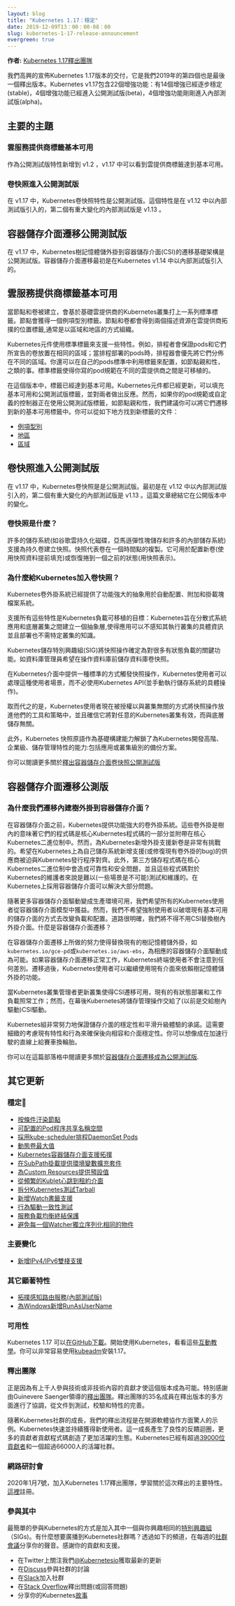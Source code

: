 ```yaml
---
layout: blog
title: "Kubernetes 1.17：穩定"
date: 2019-12-09T13：00：00-08：00
slug: kubernetes-1-17-release-announcement
evergreen: true
---
```


<!-- ---
layout: blog
title: "Kubernetes 1.17: Stability"
date: 2019-12-09T13:00:00-08:00
slug: kubernetes-1-17-release-announcement
evergreen: true
--- -->
**作者:** [Kubernetes 1.17釋出團隊](https://github.com/kubernetes/sig-release/blob/master/releases/release-1.17/release_team.md)

<!--
**Authors:** [Kubernetes 1.17 Release Team](https://github.com/kubernetes/sig-release/blob/master/releases/release-1.17/release_team.md)
-->
我們高興的宣佈Kubernetes 1.17版本的交付，它是我們2019年的第四個也是最後一個釋出版本。Kubernetes v1.17包含22個增強功能：有14個增強已經逐步穩定(stable)，4個增強功能已經進入公開測試版(beta)，4個增強功能剛剛進入內部測試版(alpha)。
<!--
We’re pleased to announce the delivery of Kubernetes 1.17, our fourth and final release of 2019! Kubernetes v1.17 consists of 22 enhancements: 14 enhancements have graduated to stable, 4 enhancements are moving to beta, and 4 enhancements are entering alpha.
-->
## 主要的主題
<!--
## Major Themes
-->
### 雲服務提供商標籤基本可用
<!--
### Cloud Provider Labels reach General Availability
-->
作為公開測試版特性新增到 v1.2 ，v1.17 中可以看到雲提供商標籤達到基本可用。
<!--
Added as a beta feature way back in v1.2, v1.17 sees the general availability of cloud provider labels.
-->
### 卷快照進入公開測試版
<!--
### Volume Snapshot Moves to Beta
-->
在 v1.17 中，Kubernetes卷快照特性是公開測試版。這個特性是在 v1.12 中以內部測試版引入的，第二個有重大變化的內部測試版是 v1.13 。
<!--
The Kubernetes Volume Snapshot feature is now beta in Kubernetes v1.17. It was introduced as alpha in Kubernetes v1.12, with a second alpha with breaking changes in Kubernetes v1.13.
-->
## 容器儲存介面遷移公開測試版
<!--
### CSI Migration Beta
 -->
在 v1.17 中，Kubernetes樹記憶體儲外掛到容器儲存介面(CSI)的遷移基礎架構是公開測試版。容器儲存介面遷移最初是在Kubernetes v1.14 中以內部測試版引入的。
<!--
The Kubernetes in-tree storage plugin to Container Storage Interface (CSI) migration infrastructure is now beta in Kubernetes v1.17. CSI migration was introduced as alpha in Kubernetes v1.14.
-->
## 雲服務提供商標籤基本可用
<!--
## Cloud Provider Labels reach General Availability
-->
當節點和卷被建立，會基於基礎雲提供商的Kubernetes叢集打上一系列標準標籤。節點會獲得一個例項型別標籤。節點和卷都會得到兩個描述資源在雲提供商拓撲的位置標籤,通常是以區域和地區的方式組織。
<!--
When nodes and volumes are created, a set of standard labels are applied based on the underlying cloud provider of the Kubernetes cluster. Nodes get a label for the instance type. Both nodes and volumes get two labels describing the location of the resource in the cloud provider topology, usually organized in zones and regions.
-->

Kubernetes元件使用標準標籤來支援一些特性。例如，排程者會保證pods和它們所宣告的卷放置在相同的區域；當排程部署的pods時，排程器會優先將它們分佈在不同的區域。你還可以在自己的pods標準中利用標籤來配置，如節點親和性，之類的事。標準標籤使得你寫的pod規範在不同的雲提供商之間是可移植的。
<!--
Standard labels are used by Kubernetes components to support some features. For example, the scheduler would ensure that pods are placed on the same zone as the volumes they claim; and when scheduling pods belonging to a deployment, the scheduler would prioritize spreading them across zones. You can also use the labels in your pod specs to configure things as such node affinity. Standard labels allow you to write pod specs that are portable among different cloud providers.
-->

在這個版本中，標籤已經達到基本可用。Kubernetes元件都已經更新，可以填充基本可用和公開測試版標籤，並對兩者做出反應。然而，如果你的pod規範或自定義的控制器正在使用公開測試版標籤，如節點親和性，我們建議你可以將它們遷移到新的基本可用標籤中。你可以從如下地方找到新標籤的文件：
<!--
The labels are reaching general availability in this release. Kubernetes components have been updated to populate the GA and beta labels and to react to both. However, if you are using the beta labels in your pod specs for features such as node affinity, or in your custom controllers, we recommend that you start migrating them to the new GA labels. You can find the documentation for the new labels here:
-->

- [例項型別](/zh-cn/docs/reference/labels-annotations-taints/#nodekubernetesioinstance-type)
- [地區](/zh-cn/docs/reference/labels-annotations-taints/#topologykubernetesioregion)
- [區域](/zh-cn/docs/reference/labels-annotations-taints/#topologykubernetesiozone)

<!--
- [node.kubernetes.io/instance-type](/docs/reference/labels-annotations-taints/#nodekubernetesioinstance-type)
- [topology.kubernetes.io/region](/docs/reference/labels-annotations-taints/#topologykubernetesioregion)
- [topology.kubernetes.io/zone](/docs/reference/labels-annotations-taints/#topologykubernetesiozone)
-->
## 卷快照進入公開測試版
<!--
## Volume Snapshot Moves to Beta
-->
在 v1.17 中，Kubernetes卷快照是是公開測試版。最初是在 v1.12 中以內部測試版引入的，第二個有重大變化的內部測試版是 v1.13 。這篇文章總結它在公開版本中的變化。
<!--
The Kubernetes Volume Snapshot feature is now beta in Kubernetes v1.17. It was introduced as alpha in Kubernetes v1.12, with a second alpha with breaking changes in Kubernetes v1.13.  This post summarizes the changes in the beta release.
-->
### 卷快照是什麼？
<!--
### What is a Volume Snapshot?
-->
許多的儲存系統(如谷歌雲持久化磁碟，亞馬遜彈性塊儲存和許多的內部儲存系統)支援為持久卷建立快照。快照代表卷在一個時間點的複製。它可用於配置新卷(使用快照資料提前填充)或恢復捲到一個之前的狀態(用快照表示)。
<!--
Many storage systems (like Google Cloud Persistent Disks, Amazon Elastic Block Storage, and many on-premise storage systems) provide the ability to create a “snapshot” of a persistent volume. A snapshot represents a point-in-time copy of a volume. A snapshot can be used either to provision a new volume (pre-populated with the snapshot data) or to restore an existing volume to a previous state (represented by the snapshot).
-->
### 為什麼給Kubernetes加入卷快照？
<!--
### Why add Volume Snapshots to Kubernetes?
-->
Kubernetes卷外掛系統已經提供了功能強大的抽象用於自動配置、附加和掛載塊檔案系統。
<!--
The Kubernetes volume plugin system already provides a powerful abstraction that automates the provisioning, attaching, and mounting of block and file storage.
-->

支援所有這些特性是Kubernetes負載可移植的目標：Kubernetes旨在分散式系統應用和底層叢集之間建立一個抽象層,使得應用可以不感知其執行叢集的具體資訊並且部署也不需特定叢集的知識。
<!--
Underpinning all these features is the Kubernetes goal of workload portability: Kubernetes aims to create an abstraction layer between distributed systems applications and underlying clusters so that applications can be agnostic to the specifics of the cluster they run on and application deployment requires no “cluster specific” knowledge.
-->

Kubernetes儲存特別興趣組(SIG)將快照操作確定為對很多有狀態負載的關鍵功能。如資料庫管理員希望在操作資料庫前儲存資料庫卷快照。
<!--
The Kubernetes Storage SIG identified snapshot operations as critical functionality for many stateful workloads. For example, a database administrator may want to snapshot a database volume before starting a database operation.
-->

在Kubernetes介面中提供一種標準的方式觸發快照操作，Kubernetes使用者可以處理這種使用者場景，而不必使用Kubernetes API(並手動執行儲存系統的具體操作)。
<!--
By providing a standard way to trigger snapshot operations in the Kubernetes API, Kubernetes users can now handle use cases like this without having to go around the Kubernetes API (and manually executing storage system specific operations).
-->

取而代之的是，Kubernetes使用者現在被授權以與叢集無關的方式將快照操作放進他們的工具和策略中，並且確信它將對任意的Kubernetes叢集有效，而與底層儲存無關。
<!--
Instead, Kubernetes users are now empowered to incorporate snapshot operations in a cluster agnostic way into their tooling and policy with the comfort of knowing that it will work against arbitrary Kubernetes clusters regardless of the underlying storage.
-->

此外，Kubernetes 快照原語作為基礎構建能力解鎖了為Kubernetes開發高階、企業級、儲存管理特性的能力:包括應用或叢集級別的備份方案。
<!--
Additionally these Kubernetes snapshot primitives act as basic building blocks that unlock the ability to develop advanced, enterprise grade, storage administration features for Kubernetes: including application or cluster level backup solutions.
-->

你可以閱讀更多關於[釋出容器儲存介面卷快照公開測試版](https://kubernetes.io/blog/2019/12/09/kubernetes-1-17-feature-cis-volume-snapshot-beta/)
<!--
You can read more in the blog entry about [releasing CSI volume snapshots to beta](https://kubernetes.io/blog/2019/12/09/kubernetes-1-17-feature-cis-volume-snapshot-beta/).
-->
## 容器儲存介面遷移公測版
<!--
## CSI Migration Beta
-->
### 為什麼我們遷移內建樹外掛到容器儲存介面？
<!--
### Why are we migrating in-tree plugins to CSI?
-->
在容器儲存介面之前，Kubernetes提供功能強大的卷外掛系統。這些卷外掛是樹內的意味著它們的程式碼是核心Kubernetes程式碼的一部分並附帶在核心Kubernetes二進位制中。然而，為Kubernetes新增外掛支援新卷是非常有挑戰的。希望在Kubernetes上為自己儲存系統新增支援(或修復現有卷外掛的bug)的供應商被迫與Kubernetes發行程序對齊。此外，第三方儲存程式碼在核心Kubernetes二進位制中會造成可靠性和安全問題，並且這些程式碼對於Kubernetes的維護者來說是難以(一些場景是不可能)測試和維護的。在Kubernetes上採用容器儲存介面可以解決大部分問題。
<!--
Prior to CSI, Kubernetes provided a powerful volume plugin system. These volume plugins were “in-tree” meaning their code was part of the core Kubernetes code and shipped with the core Kubernetes binaries. However, adding support for new volume plugins to Kubernetes was challenging. Vendors that wanted to add support for their storage system to Kubernetes (or even fix a bug in an existing volume plugin) were forced to align with the Kubernetes release process. In addition, third-party storage code caused reliability and security issues in core Kubernetes binaries and the code was often difficult (and in some cases impossible) for Kubernetes maintainers to test and maintain. Using the Container Storage Interface in Kubernetes resolves these major issues.
 -->

隨著更多容器儲存介面驅動變成生產環境可用，我們希望所有的Kubernetes使用者從容器儲存介面模型中獲益。然而，我們不希望強制使用者以破壞現有基本可用的儲存介面的方式去改變負載和配置。道路很明確，我們將不得不用CSI替換樹內外掛介面。什麼是容器儲存介面遷移？
<!--
As more CSI Drivers were created and became production ready, we wanted all Kubernetes users to reap the benefits of the CSI model. However, we did not want to force users into making workload/configuration changes by breaking the existing generally available storage APIs. The way forward was clear - we would have to replace the backend of the “in-tree plugin” APIs with CSI.
What is CSI migration?
-->

在容器儲存介面遷移上所做的努力使得替換現有的樹記憶體儲外掛，如`kubernetes.io/gce-pd`或`kubernetes.io/aws-ebs`，為相應的容器儲存介面驅動成為可能。如果容器儲存介面遷移正常工作，Kubernetes終端使用者不會注意到任何差別。遷移過後，Kubernetes使用者可以繼續使用現有介面來依賴樹記憶體儲外掛的功能。
<!--
The CSI migration effort enables the replacement of existing in-tree storage plugins such as `kubernetes.io/gce-pd` or `kubernetes.io/aws-ebs` with a corresponding CSI driver. If CSI Migration is working properly, Kubernetes end users shouldn’t notice a difference. After migration, Kubernetes users may continue to rely on all the functionality of in-tree storage plugins using the existing interface.
 -->

當Kubernetes叢集管理者更新叢集使得CSI遷移可用，現有的有狀態部署和工作負載照常工作；然而，在幕後Kubernetes將儲存管理操作交給了(以前是交給樹內驅動)CSI驅動。
<!--
When a Kubernetes cluster administrator updates a cluster to enable CSI migration, existing stateful deployments and workloads continue to function as they always have; however, behind the scenes Kubernetes hands control of all storage management operations (previously targeting in-tree drivers) to CSI drivers.
-->

Kubernetes組非常努力地保證儲存介面的穩定性和平滑升級體驗的承諾。這需要細緻的考慮現有特性和行為來確保後向相容和介面穩定性。你可以想像成在加速行駛的直線上給賽車換輪胎。
<!--
The Kubernetes team has worked hard to ensure the stability of storage APIs and for the promise of a smooth upgrade experience. This involves meticulous accounting of all existing features and behaviors to ensure backwards compatibility and API stability. You can think of it like changing the wheels on a racecar while it’s speeding down the straightaway.
-->

你可以在這篇部落格中閱讀更多關於[容器儲存介面遷移成為公開測試版](https://kubernetes.io/blog/2019/12/09/kubernetes-1-17-feature-csi-migration-beta/).
<!--
You can read more in the blog entry about [CSI migration going to beta](https://kubernetes.io/blog/2019/12/09/kubernetes-1-17-feature-csi-migration-beta/).
-->
## 其它更新
<!--
## Other Updates
 -->
### 穩定💯
<!--
### Graduated to Stable 💯
-->
- [按條件汙染節點](https://github.com/kubernetes/enhancements/issues/382)
- [可配置的Pod程序共享名稱空間](https://github.com/kubernetes/enhancements/issues/495)
- [採用kube-scheduler排程DaemonSet Pods](https://github.com/kubernetes/enhancements/issues/548)
- [動態卷最大值](https://github.com/kubernetes/enhancements/issues/554)
- [Kubernetes容器儲存介面支援拓撲](https://github.com/kubernetes/enhancements/issues/557)
- [在SubPath掛載提供環境變數擴充套件](https://github.com/kubernetes/enhancements/issues/559)
- [為Custom Resources提供預設值](https://github.com/kubernetes/enhancements/issues/575)
- [從頻繁的Kublet心跳到租約介面](https://github.com/kubernetes/enhancements/issues/589)
- [拆分Kubernetes測試Tarball](https://github.com/kubernetes/enhancements/issues/714)
- [新增Watch書籤支援](https://github.com/kubernetes/enhancements/issues/956)
- [行為驅動一致性測試](https://github.com/kubernetes/enhancements/issues/960)
- [服務負載均衡終結保護](https://github.com/kubernetes/enhancements/issues/980)
- [避免每一個Watcher獨立序列化相同的物件](https://github.com/kubernetes/enhancements/issues/1152)

<!--
- [Taint Node by Condition](https://github.com/kubernetes/enhancements/issues/382)
- [Configurable Pod Process Namespace Sharing](https://github.com/kubernetes/enhancements/issues/495)
- [Schedule DaemonSet Pods by kube-scheduler](https://github.com/kubernetes/enhancements/issues/548)
- [Dynamic Maximum Volume Count](https://github.com/kubernetes/enhancements/issues/554)
- [Kubernetes CSI Topology Support](https://github.com/kubernetes/enhancements/issues/557)
- [Provide Environment Variables Expansion in SubPath Mount](https://github.com/kubernetes/enhancements/issues/559)
- [Defaulting of Custom Resources](https://github.com/kubernetes/enhancements/issues/575)
- [Move Frequent Kubelet Heartbeats To Lease Api](https://github.com/kubernetes/enhancements/issues/589)
- [Break Apart The Kubernetes Test Tarball](https://github.com/kubernetes/enhancements/issues/714)
- [Add Watch Bookmarks Support](https://github.com/kubernetes/enhancements/issues/956)
- [Behavior-Driven Conformance Testing](https://github.com/kubernetes/enhancements/issues/960)
- [Finalizer Protection For Service Loadbalancers](https://github.com/kubernetes/enhancements/issues/980)
- [Avoid Serializing The Same Object Independently For Every Watcher](https://github.com/kubernetes/enhancements/issues/1152)
-->
### 主要變化
<!--
### Major Changes
-->
- [新增IPv4/IPv6雙棧支援](https://github.com/kubernetes/enhancements/issues/563)

<!--
- [Add IPv4/IPv6 Dual Stack Support](https://github.com/kubernetes/enhancements/issues/563)
-->
### 其它顯著特性
<!--
### Other Notable Features
-->
- [拓撲感知路由服務(內部測試版)](https://github.com/kubernetes/enhancements/issues/536)
- [為Windows新增RunAsUserName](https://github.com/kubernetes/enhancements/issues/1043)

<!--
- [Topology Aware Routing of Services (Alpha)](https://github.com/kubernetes/enhancements/issues/536)
- [RunAsUserName for Windows](https://github.com/kubernetes/enhancements/issues/1043)
-->
### 可用性
<!--
### Availability
-->
Kubernetes 1.17 可以[在GitHub下載](https://github.com/kubernetes/kubernetes/releases/tag/v1.17.0)。開始使用Kubernetes，看看這些[互動教學](https://kubernetes.io/docs/tutorials/)。你可以非常容易使用[kubeadm](https://kubernetes.io/docs/setup/independent/create-cluster-kubeadm/)安裝1.17。
<!--
Kubernetes 1.17 is available for [download on GitHub](https://github.com/kubernetes/kubernetes/releases/tag/v1.17.0). To get started with Kubernetes, check out these [interactive tutorials](https://kubernetes.io/docs/tutorials/). You can also easily install 1.17 using [kubeadm](https://kubernetes.io/docs/setup/independent/create-cluster-kubeadm/).
 -->
### 釋出團隊
<!--
### Release Team
-->
正是因為有上千人參與技術或非技術內容的貢獻才使這個版本成為可能。特別感謝由Guinevere Saenger領導的[釋出團隊](https://github.com/kubernetes/sig-release/blob/master/releases/release-1.17/release_team.md)。釋出團隊的35名成員在釋出版本的多方面進行了協調，從文件到測試，校驗和特性的完善。
<!--
This release is made possible through the efforts of hundreds of individuals who contributed both technical and non-technical content. Special thanks to the [release team](https://github.com/kubernetes/sig-release/blob/master/releases/release-1.17/release_team.md) led by Guinevere Saenger. The 35 individuals on the release team coordinated many aspects of the release, from documentation to testing, validation, and feature completeness.
-->
隨著Kubernetes社群的成長，我們的釋出流程是在開源軟體協作方面驚人的示例。Kubernetes快速並持續獲得新使用者。這一成長產生了良性的反饋迴圈，更多的貢獻者貢獻程式碼創造了更加活躍的生態。Kubernetes已經有超過[39000位貢獻者](https://k8s.devstats.cncf.io/d/24/overall-project-statistics?orgId=1)和一個超過66000人的活躍社群。
<!--
As the Kubernetes community has grown, our release process represents an amazing demonstration of collaboration in open source software development. Kubernetes continues to gain new users at a rapid pace. This growth creates a positive feedback cycle where more contributors commit code creating a more vibrant ecosystem. Kubernetes has had over [39,000 individual contributors](https://k8s.devstats.cncf.io/d/24/overall-project-statistics?orgId=1) to date and an active community of more than 66,000 people.
-->
### 網路研討會
<!--
### Webinar
-->
2020年1月7號，加入Kubernetes 1.17釋出團隊，學習關於這次釋出的主要特性。[這裡](https://zoom.us/webinar/register/9315759188139/WN_kPOZA_6RTjeGdXTG7YFO3A)註冊。
<!--
Join members of the Kubernetes 1.17 release team on Jan 7th, 2020 to learn about the major features in this release. Register [here](https://zoom.us/webinar/register/9315759188139/WN_kPOZA_6RTjeGdXTG7YFO3A).
-->
### 參與其中
<!--
### Get Involved
-->
最簡單的參與Kubernetes的方式是加入其中一個與你興趣相同的[特別興趣組](https://github.com/kubernetes/community/blob/master/sig-list.md)（SIGs)。有什麼想要廣播到Kubernetes社群嗎？透過如下的頻道，在每週的[社群會議](https://github.com/kubernetes/community/tree/master/communication)分享你的聲音。感謝你的貢獻和支援。
<!--
The simplest way to get involved with Kubernetes is by joining one of the many [Special Interest Groups](https://github.com/kubernetes/community/blob/master/sig-list.md) (SIGs) that align with your interests. Have something you’d like to broadcast to the Kubernetes community? Share your voice at our weekly [community meeting](https://github.com/kubernetes/community/tree/master/communication), and through the channels below. Thank you for your continued feedback and support.
-->

- 在Twitter上關注我們[@Kubernetesio](https://twitter.com/kubernetesio)獲取最新的更新
- 在[Discuss](https://discuss.kubernetes.io/)參與社群的討論
- 在[Slack](http://slack.k8s.io/)加入社群
- 在[Stack Overflow](http://stackoverflow.com/questions/tagged/kubernetes)釋出問題(或回答問題)
- 分享你的Kubernetes[故事](https://docs.google.com/a/linuxfoundation.org/forms/d/e/1FAIpQLScuI7Ye3VQHQTwBASrgkjQDSS5TP0g3AXfFhwSM9YpHgxRKFA/viewform)

<!--
- Follow us on Twitter [@Kubernetesio](https://twitter.com/kubernetesio) for latest updates
- Join the community discussion on [Discuss](https://discuss.kubernetes.io/)
- Join the community on [Slack](http://slack.k8s.io/)
- Post questions (or answer questions) on [Stack Overflow](http://stackoverflow.com/questions/tagged/kubernetes)
- Share your Kubernetes [story](https://docs.google.com/a/linuxfoundation.org/forms/d/e/1FAIpQLScuI7Ye3VQHQTwBASrgkjQDSS5TP0g3AXfFhwSM9YpHgxRKFA/viewform)
 -->
